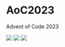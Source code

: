 # AoC2023
Advent of Code 2023

<!--- advent_readme_stars table --->


![](https://img.shields.io/badge/day%20📅-11-blue) ![](https://img.shields.io/badge/stars%20⭐-1-yellow) ![](https://img.shields.io/badge/days%20completed-0-red)
